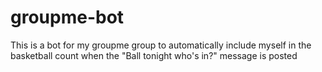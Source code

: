 # groupme-bot
This is a bot for my groupme group to automatically include myself in the basketball count when the "Ball tonight who's in?" message is posted
